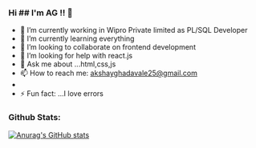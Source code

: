 ### Hi ## I'm AG !! 👋

<!--
**akshayghadavale/akshayghadavale** is a ✨ _special_ ✨ repository because its `README.md` (this file) appears on your GitHub profile.

Here are some ideas to get you started:
-->
- 🔭 I’m currently working in Wipro Private limited as PL/SQL Developer
- 🌱 I’m currently learning everything
- 👯 I’m looking to collaborate on frontend development
- 🤔 I’m looking for help with react.js
- 💬 Ask me about ...html,css,js
- 📫 How to reach me: akshayghadavale25@gmail.com
-
- ⚡ Fun fact: ...I love errors


### Github Stats:

<!-- <img src="https://img.icons8.com/color/48/000000/youtube--v3.png"/>
<img src="https://img.icons8.com/color/48/000000/instagram-new--v2.png"/>
<img src="https://img.icons8.com/color/48/000000/linkedin-2--v2.png"/> -->

[![Anurag's GitHub stats](https://github-readme-stats.vercel.app/api?username=akshayghadavale)](https://github.com/anuraghazra/github-readme-stats)
